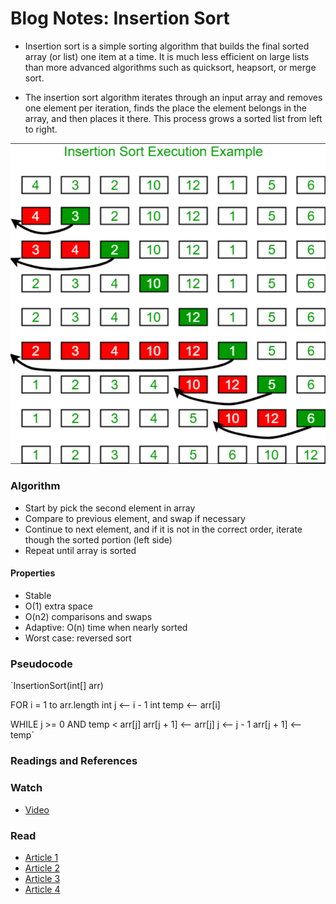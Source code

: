 # Blog Notes: Insertion Sort

* Insertion sort is a simple sorting algorithm that builds the final sorted array (or list) one item at a time. It is much less efficient on large lists than more advanced algorithms such as quicksort, heapsort, or merge sort.

* The insertion sort algorithm iterates through an input array and removes one element per iteration, finds the place the element belongs in the array, and then places it there. This process grows a sorted list from left to right.

![Inserstion Sort Execution](./image/insertion-sort.png)

### Algorithm
* Start by pick the second element in array
* Compare to previous element, and swap if necessary
* Continue to next element, and if it is not in the correct order, iterate though the sorted portion (left side)
* Repeat until array is sorted

#### Properties
* Stable
* O(1) extra space
* O(n2) comparisons and swaps
* Adaptive: O(n) time when nearly sorted
* Worst case: reversed sort

### Pseudocode
`InsertionSort(int[] arr)
  
  FOR i = 1 to arr.length
    int j <-- i - 1
    int temp <-- arr[i]
  
  WHILE j >= 0 AND temp < arr[j]
    arr[j + 1] <-- arr[j]
    j <-- j - 1
    arr[j + 1] <-- temp`
    
### Readings and References

### Watch

- [Video](https://www.youtube.com/watch?v=OGzPmgsI-pQ)

### Read

- [Article 1](https://www.geeksforgeeks.org/insertion-sort/)
- [Article 2](https://www.toptal.com/developers/sorting-algorithms/insertion-sort)
- [Article 3](https://www.khanacademy.org/computing/computer-science/algorithms/insertion-sort/a/insertion-sort)
- [Article 4](https://www.toptal.com/developers/sorting-algorithms/insertion-sort)

